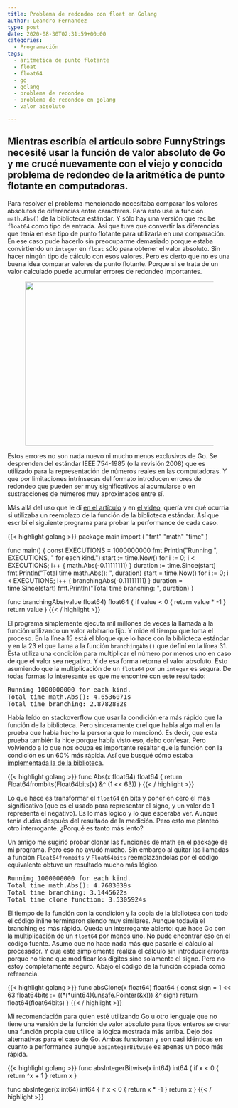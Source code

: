 ```yaml
---
title: Problema de redondeo con float en Golang
author: Leandro Fernandez
type: post
date: 2020-08-30T02:31:59+00:00
categories:
  - Programación
tags:
  - aritmética de punto flotante
  - float
  - float64
  - go
  - golang
  - problema de redondeo
  - problema de redondeo en golang
  - valor absoluto

---
```

 

## Mientras escribía el artículo sobre FunnyStrings necesité usar la función de valor absoluto de Go y me crucé nuevamente con el viejo y conocido problema de redondeo de la aritmética de punto flotante en computadoras.

Para resolver el problema mencionado necesitaba comparar los valores absolutos de diferencias entre caracteres. Para esto usé la función `math.Abs()` de la biblioteca estándar. Y sólo hay una versión que recibe `float64` como tipo de entrada. Así que tuve que convertir las diferencias que tenía en ese tipo de punto flotante para utilizarla en una comparación. En ese caso pude hacerlo sin preocuparme demasiado porque estaba convirtiendo un `integer` en `float` sólo para obtener el valor absoluto. Sin hacer ningún tipo de cálculo con esos valores. Pero es cierto que no es una buena idea comparar valores de punto flotante. Porque si se trata de un valor calculado puede acumular errores de redondeo importantes.

<div class="wp-block-media-text alignwide is-stacked-on-mobile">
  <figure class="wp-block-media-text__media"><img loading="lazy" width="780" height="370" src="https://blog.drk.com.ar/wp-content/uploads/2020/09/floating-point.png" alt="" class="wp-image-2668" srcset="https://blog.drk.com.ar/wp-content/uploads/2020/09/floating-point.png 780w, https://blog.drk.com.ar/wp-content/uploads/2020/09/floating-point-300x142.png 300w, https://blog.drk.com.ar/wp-content/uploads/2020/09/floating-point-768x364.png 768w" sizes="(max-width: 780px) 100vw, 780px" /></figure>
  
  <div class="wp-block-media-text__content">
    <p class="has-normal-font-size">
      Estos errores no son nada nuevo ni mucho menos exclusivos de Go. Se desprenden del estándar IEEE 754-1985 (o la revisión 2008) que es utilizado para la representación de números reales en las computadoras. Y que por limitaciones intrínsecas del formato introducen errores de redondeo que pueden ser muy significativos al acumularse o en sustracciones de números muy aproximados entre sí.
    </p>
  </div>
</div>



<!--more-->

Más allá del uso que le dí <a href="https://blog.drk.com.ar/2020/como-optimizar-recorrido-de-arrays" data-type="post" data-id="2510">en el artículo</a> y en [el video][1], quería ver qué ocurría si utilizaba un reemplazo de la función de la biblioteca estándar. Así que escribí el siguiente programa para probar la performance de cada caso.

{{< highlight golang >}}
package main
import (
	"fmt"
	"math"
	"time"
)

func main() {
	const EXECUTIONS = 1000000000
	fmt.Println("Running ", EXECUTIONS, " for each kind.")
	start := time.Now()
	for i := 0; i &lt; EXECUTIONS; i++ {
		math.Abs(-0.11111111)
	}
	duration := time.Since(start)
	fmt.Println("Total time math.Abs(): ", duration)
	start = time.Now()
	for i := 0; i &lt; EXECUTIONS; i++ {
		branchingAbs(-0.11111111)
	}
	duration = time.Since(start)
	fmt.Println("Total time branching: ", duration)
}

func branchingAbs(value float64) float64 {
	if value &lt; 0 {
		return value * -1
	}
	return value
}
{{< / highlight >}}

<div class="wp-block-group">
  <div class="wp-block-group__inner-container">
  </div>
</div>

El programa simplemente ejecuta mil millones de veces la llamada a la función utilizando un valor arbitrario fijo. Y mide el tiempo que toma el proceso. En la línea 15 está el bloque que lo hace con la biblioteca estándar y en la 23 el que llama a la función `branchingAbs()` que definí en la línea 31. Ésta utiliza una condición para multiplicar el número por menos uno en caso de que el valor sea negativo. Y de esa forma retorna el valor absoluto. Esto asumiendo que la multiplicación de un `flota64` por un `integer` es segura. De todas formas lo interesante es que me encontré con este resultado:

<pre class="wp-block-preformatted">Running 1000000000 for each kind.
Total time math.Abs(): 4.6536071s
Total time branching: 2.8782882s</pre>

Había leído en stackoverflow que usar la condición era más rápido que la función de la biblioteca. Pero sinceramente creí que había algo mal en la prueba que había hecho la persona que lo mencionó. Es decir, que esta prueba también la hice porque había visto eso, debo confesar. Pero volviendo a lo que nos ocupa es importante resaltar que la función con la condición es un 60% más rápida. Así que busqué cómo estaba <a href="https://github.com/golang/go/blob/master/src/math/abs.go#L12" data-type="URL" data-id="https://github.com/golang/go/blob/master/src/math/abs.go#L12">implementada la de la biblioteca</a>.

{{< highlight golang >}}
func Abs(x float64) float64 {
	return Float64frombits(Float64bits(x) &^ (1 &lt;&lt; 63))
}
{{< / highlight >}}

Lo que hace es transformar el `float64` en bits y poner en cero el más significativo (que es el usado para representar el signo, y un valor de 1 representa el negativo). Es lo más lógico y lo que esperaba ver. Aunque tenía dudas después del resultado de la medición. Pero esto me planteó otro interrogante. ¿Porqué es tanto más lento? 

Un amigo me sugirió probar clonar las funciones de math en el package de mi programa. Pero eso no ayudó mucho. Sin embargo al quitar las llamadas a función `Float64frombits` y `Float64bits` reemplazándolas por el código equivalente obtuve un resultado mucho más lógico. 

<pre class="wp-block-preformatted">Running 1000000000 for each kind.
Total time math.Abs(): 4.7603039s
Total time branching: 3.1445622s
Total time clone function: 3.5305924s</pre>

El tiempo de la función con la condición y la copia de la biblioteca con todo el código inline terminaron siendo muy similares. Aunque todavía el branching es más rápido. Queda un interrogante abierto: qué hace Go con la multiplicación de un `float64` por menos uno. No pude encontrar eso en el código fuente. Asumo que no hace nada más que pasarle el cálculo al procesador. Y que este simplemente realiza el cálculo sin introducir errores porque no tiene que modificar los dígitos sino solamente el signo. Pero no estoy completamente seguro. Abajo el código de la función copiada como referencia.

{{< highlight golang >}}
func absClone(x float64) float64 {
    const sign = 1 &lt;&lt; 63
    float64bits := ((*(*uint64)(unsafe.Pointer(&x))) &^ sign)
    return float64(float64bits)
}
{{< / highlight >}}

Mi recomendación para quien esté utilizando Go u otro lenguaje que no tiene una versión de la función de valor absoluto para tipos enteros se crear una función propia que utilice la lógica mostrada más arriba. Dejo dos alternativas para el caso de Go. Ambas funcionan y son casi idénticas en cuanto a performance aunque `absIntegerBitwise` es apenas un poco más rápida.

{{< highlight golang >}}
func absIntegerBitwise(x int64) int64 {
	if x &lt; 0 {
		return ^x + 1
	}
	return x
}

func absInteger(x int64) int64 {
	if x &lt; 0 {
		return x * -1
	}
	return x
}
{{< / highlight >}}

 [1]: https://www.youtube.com/watch?v=6mVvV6dnld4